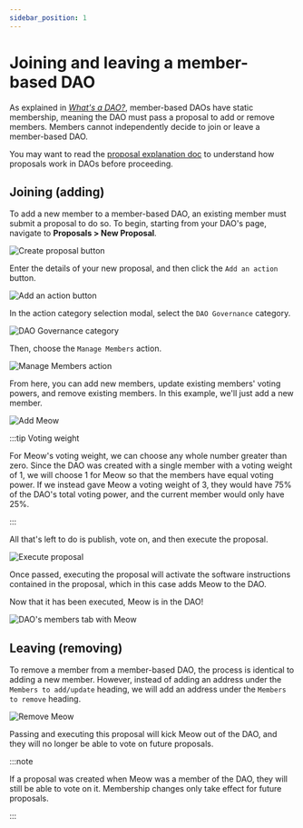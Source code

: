 ```yaml
---
sidebar_position: 1
---
```


# Joining and leaving a member-based DAO

As explained in [_What's a DAO?_](../../whats-a-dao#members-multisig-replacement), member-based DAOs have static membership, meaning the DAO must pass a proposal to add or remove members. Members cannot independently decide to join or leave a member-based DAO.

You may want to read the [proposal explanation doc](../../../dao-governance/proposals/what) to understand how proposals work in DAOs before proceeding.

## Joining (adding)

To add a new member to a member-based DAO, an existing member must submit a proposal to do so. To begin, starting from your DAO's page, navigate to **Proposals > New Proposal**.

![Create proposal button](/img/quickstart/create-proposal-button.png)

Enter the details of your new proposal, and then click the `Add an action` button.

![Add an action button](/img/quickstart/add-member-add-action.png)

In the action category selection modal, select the `DAO Governance` category.

![DAO Governance category](/img/quickstart/add-member-action-modal.png)

Then, choose the `Manage Members` action.

![Manage Members action](/img/quickstart/add-member-manage-members.png)

From here, you can add new members, update existing members' voting powers, and remove existing members. In this example, we'll just add a new member.

![Add Meow](/img/quickstart/add-member-add-meow.png)

:::tip Voting weight

For Meow's voting weight, we can choose any whole number greater than zero. Since the DAO was created with a single member with a voting weight of 1, we will choose 1 for Meow so that the members have equal voting power. If we instead gave Meow a voting weight of 3, they would have 75% of the DAO's total voting power, and the current member would only have 25%.

:::

All that's left to do is publish, vote on, and then execute the proposal.

![Execute proposal](/img/quickstart/add-member-proposal-execute.png)

Once passed, executing the proposal will activate the software instructions contained in the proposal, which in this case adds Meow to the DAO.

Now that it has been executed, Meow is in the DAO!

![DAO's members tab with Meow](/img/quickstart/add-member-done.png)

## Leaving (removing)

To remove a member from a member-based DAO, the process is identical to adding a new member. However, instead of adding an address under the `Members to add/update` heading, we will add an address under the `Members to remove` heading.

![Remove Meow](/img/quickstart/remove-member-action.png)

Passing and executing this proposal will kick Meow out of the DAO, and they will no longer be able to vote on future proposals.

:::note

If a proposal was created when Meow was a member of the DAO, they will still be able to vote on it. Membership changes only take effect for future proposals.

:::
